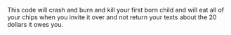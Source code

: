 This code will crash and burn and kill your first born child and will eat all of your chips when you invite it over and not return your texts about the 20 dollars it owes you.